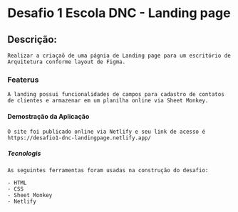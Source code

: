 # Desafio 1 Escola DNC - Landing page

## Descrição:
    Realizar a criaçaõ de uma págnia de Landing page para um escritório de Arquitetura conforme layout de Figma.

### Featerus

    A landing possui funcionalidades de campos para cadastro de contatos de clientes e armazenar em um planilha online via Sheet Monkey.

#### Demostração da Aplicação

    O site foi publicado online via Netlify e seu link de acesso é https://desafio1-dnc-landingpage.netlify.app/

##### Tecnologis

    As seguintes ferramentas foram usadas na construção do desafio:

    - HTML
    - CSS
    - Sheet Monkey
    - Netlify
